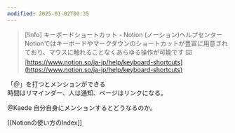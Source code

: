 ```yaml
---
modified: 2025-01-02T00:35
---
```

> [!info] キーボードショートカット - Notion (ノーション)ヘルプセンター  
> Notionではキーボードやマークダウンのショートカットが豊富に用意されており、マウスに触れることなくあらゆる操作が可能です ⌨️  
> [https://www.notion.so/ja-jp/help/keyboard-shortcuts](https://www.notion.so/ja-jp/help/keyboard-shortcuts)  

  

「＠」を打つとメンションができる  
時間はリマインダー、人は通知、ページはリンクになる。  

@Kaede 自分自身にメンションするとどうなるのか。

  

  

[[Notionの使い方のIndex]]